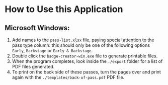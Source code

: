 # How to Use this Application

## Microsoft Windows:

1. Add names to the `pass-list.xlsx` file, paying special attention to the pass type column: this should only be one of the following options `Early`, `Backstage` or `Early & Backstage`.
2. Double click the `badge-creator-win.exe` file to generate printable files.
3. When the program completes, look inside the `./export` folder for a list of PDF files generated.
4. To print on the back side of these passes, turn the pages over and print again with the `./templates/back-of-pass.pdf` PDF file.